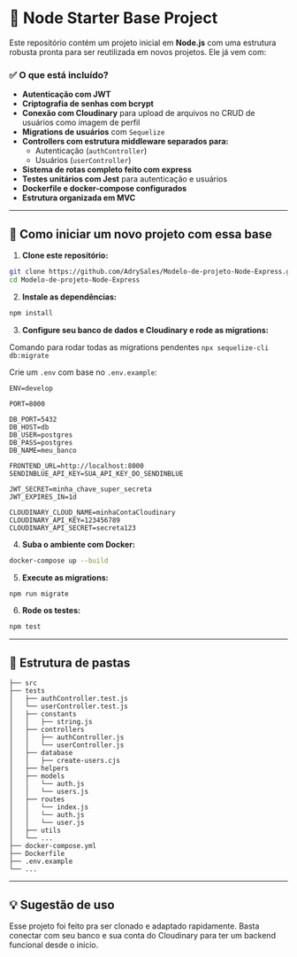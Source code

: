 # 🧱 Node Starter Base Project

Este repositório contém um projeto inicial em **Node.js** com uma estrutura robusta pronta para ser reutilizada em novos projetos. Ele já vem com:

### ✅ O que está incluído?

- **Autenticação com JWT**
- **Criptografia de senhas com bcrypt**
- **Conexão com Cloudinary** para upload de arquivos no CRUD de usuários como imagem de perfil
- **Migrations de usuários** com `Sequelize`
- **Controllers com estrutura middleware separados para:**
  - Autenticação (`authController`)
  - Usuários (`userController`)
- **Sistema de rotas completo feito com express**
- **Testes unitários com Jest** para autenticação e usuários
- **Dockerfile e docker-compose configurados**
- **Estrutura organizada em MVC**

---

## 🚀 Como iniciar um novo projeto com essa base

1. **Clone este repositório:**

```bash
git clone https://github.com/AdrySales/Modelo-de-projeto-Node-Express.git
cd Modelo-de-projeto-Node-Express
```

2. **Instale as dependências:**

```bash
npm install
```

3. **Configure seu banco de dados e Cloudinary e rode as migrations:**
   
Comando para rodar todas as migrations pendentes  `npx sequelize-cli db:migrate `

Crie um `.env` com base no `.env.example`:

```env
ENV=develop

PORT=8000

DB_PORT=5432
DB_HOST=db
DB_USER=postgres
DB_PASS=postgres
DB_NAME=meu_banco

FRONTEND_URL=http://localhost:8000
SENDINBLUE_API_KEY=SUA_API_KEY_DO_SENDINBLUE

JWT_SECRET=minha_chave_super_secreta
JWT_EXPIRES_IN=1d

CLOUDINARY_CLOUD_NAME=minhaContaCloudinary
CLOUDINARY_API_KEY=123456789
CLOUDINARY_API_SECRET=secreta123

```

4. **Suba o ambiente com Docker:**

```bash
docker-compose up --build
```

5. **Execute as migrations:**

```bash
npm run migrate
```

6. **Rode os testes:**

```bash
npm test
```

---

## 📁 Estrutura de pastas

```
├── src
├── tests
│   ├── authController.test.js
│   └── userController.test.js
│   ├── constants
│   │   ├── string.js
│   ├── controllers
│   │   ├── authController.js
│   │   └── userController.js
│   ├── database
│   │   ├── create-users.cjs
│   ├── helpers
│   ├── models
│   │   └── auth.js
│   │   └── users.js
│   ├── routes
│   │   └── index.js
│   │   └── auth.js
│   │   └── user.js
│   ├── utils
│   └── ...
├── docker-compose.yml
├── Dockerfile
├── .env.example
└── ...
```

---

## 💡 Sugestão de uso

Esse projeto foi feito pra ser clonado e adaptado rapidamente. Basta conectar com seu banco e sua conta do Cloudinary para ter um backend funcional desde o início.

